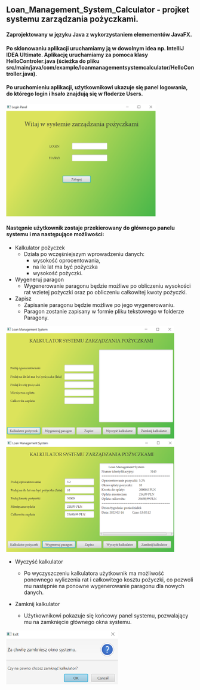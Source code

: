 ## Loan_Management_System_Calculator - projket systemu zarządzania pożyczkami.
#### Zaprojektowany w języku Java z wykorzystaniem elemementów JavaFX. 
#### Po sklonowaniu aplikacji uruchamiamy ją w dowolnym idea np. IntelliJ IDEA Ultimate. Aplikację uruchamiamy za pomoca klasy HelloControler.java (ścieżka do pliku src/main/java/com/example/loanmanagementsystemcalculator/HelloController.java).
#### Po uruchomieniu aplikacji, użytkownikowi ukazuje się panel logowania, do którego login i hsało znajdują się w floderze Users.

<img src="Images/screen1.png" alt="screen1" width="400" height="300">

#### Następnie użytkownik zostaje przekierowany do głównego panelu systemu i ma następujące możliwości:
* Kalkulator pożyczek
  - Działa po wczęśniejszym wprowadzeniu danych: 
    - wysokość oprocentowania, 
    - na ile lat ma być pożyczka
    - wysokość pożyczki.
* Wygeneruj paragon
  - Wygenerowanie paragonu będzie możliwe po obliczeniu wysokości rat wzietej pożyczki oraz po obliczeniu całkowitej kwoty pożyczki.
* Zapisz
  - Zapisanie paragonu będzie możliwe po jego wygenerowaniu. 
  - Paragon zostanie zapisany w formie pliku tekstowego w folderze Paragony.

<img src="Images/screen2.png" alt="screen2" width="450" height="300"> <img src="Images/screen3.png" alt="screen3" width="450" height="300">                                                                                                                                  
* Wyczyść kalkulator
  - Po wyczyszczeniu kalkulatora użytkownik ma możliwość ponownego wyliczenia rat i całkowitego kosztu pożyczki, co pozwoli mu następnie na ponowne wygenerowanie paragonu dla nowych danych.
 
* Zamknij kalkulator
  - Użytkownikowi pokazuje się końcowy panel systemu, pozwalający mu na zamknięcie głównego okna systemu.
  
<img src="Images/screen4.png" alt="screen4" width="300" heigh="180">
  
